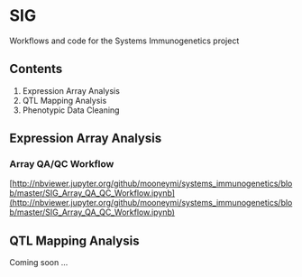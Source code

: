 # SIG
Workflows and code for the Systems Immunogenetics project

## Contents
1. Expression Array Analysis
2. QTL Mapping Analysis
3. Phenotypic Data Cleaning

## Expression Array Analysis

### Array QA/QC Workflow

[http://nbviewer.jupyter.org/github/mooneymi/systems_immunogenetics/blob/master/SIG_Array_QA_QC_Workflow.ipynb](http://nbviewer.jupyter.org/github/mooneymi/systems_immunogenetics/blob/master/SIG_Array_QA_QC_Workflow.ipynb)


## QTL Mapping Analysis

Coming soon ...

